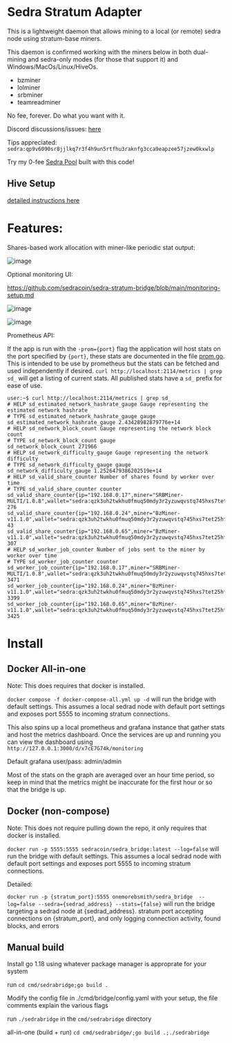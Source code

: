 # Sedra Stratum Adapter

This is a lightweight daemon that allows mining to a local (or remote) sedra node using stratum-base miners.

This daemon is confirmed working with the miners below in both dual-mining and sedra-only modes (for those that support it) and Windows/MacOs/Linux/HiveOs.
* bzminer
* lolminer
* srbminer
* teamreadminer

No fee, forever. Do what you want with it.

Discord discussions/issues: [here](https://discord.com/channels/599153230659846165/1025501807570600027) 
  
Tips appreciated: `sedra:qp9v6090sr8jjlkq7r3f4h9un5rtfhu3raknfg3cca9eapzee57jzew0kxwlp`

Try my 0-fee [Sedra Pool](http://ghost-pool.io/) built with this code!


## Hive Setup
[detailed instructions here](hive-setup.md) 


# Features:

Shares-based work allocation with miner-like periodic stat output:

![image](https://user-images.githubusercontent.com/59971111/191983487-479e19ec-a8cb-4edb-afc4-55a1165e79fc.png)



Optional monitoring UI:

https://github.com/sedracoin/sedra-stratum-bridge/blob/main/monitoring-setup.md

![image](https://user-images.githubusercontent.com/59971111/192025446-f20d74a5-f9e0-4290-b98b-9f56af8f23b4.png)

![image](https://user-images.githubusercontent.com/59971111/191980688-2d0faf6b-d551-4880-a316-de2303cfeb7d.png)


Prometheus API:

If the app is run with the `-prom={port}` flag the application will host stats on the port specified by `{port}`, these stats are documented in the file [prom.go](src/sedrastratum/prom.go). This is intended to be use by prometheus but the stats can be fetched and used independently if desired. `curl http://localhost:2114/metrics | grep sd_` will get a listing of current stats. All published stats have a `sd_` prefix for ease of use.

```
user:~$ curl http://localhost:2114/metrics | grep sd_
# HELP sd_estimated_network_hashrate_gauge Gauge representing the estimated network hashrate
# TYPE sd_estimated_network_hashrate_gauge gauge
sd_estimated_network_hashrate_gauge 2.43428982879776e+14
# HELP sd_network_block_count Gauge representing the network block count
# TYPE sd_network_block_count gauge
sd_network_block_count 271966
# HELP sd_network_difficulty_gauge Gauge representing the network difficulty
# TYPE sd_network_difficulty_gauge gauge
sd_network_difficulty_gauge 1.2526479386202519e+14
# HELP sd_valid_share_counter Number of shares found by worker over time
# TYPE sd_valid_share_counter counter
sd_valid_share_counter{ip="192.168.0.17",miner="SRBMiner-MULTI/1.0.8",wallet="sedra:qzk3uh2twkhu0fmuq50mdy3r2yzuwqvstq745hxs7tet25hfd4egcafcdmpdl",worker="002"} 276
sd_valid_share_counter{ip="192.168.0.24",miner="BzMiner-v11.1.0",wallet="sedra:qzk3uh2twkhu0fmuq50mdy3r2yzuwqvstq745hxs7tet25hfd4egcafcdmpdl",worker="003"} 43
sd_valid_share_counter{ip="192.168.0.65",miner="BzMiner-v11.1.0",wallet="sedra:qzk3uh2twkhu0fmuq50mdy3r2yzuwqvstq745hxs7tet25hfd4egcafcdmpdl",worker="001"} 307
# HELP sd_worker_job_counter Number of jobs sent to the miner by worker over time
# TYPE sd_worker_job_counter counter
sd_worker_job_counter{ip="192.168.0.17",miner="SRBMiner-MULTI/1.0.8",wallet="sedra:qzk3uh2twkhu0fmuq50mdy3r2yzuwqvstq745hxs7tet25hfd4egcafcdmpdl",worker="002"} 3471
sd_worker_job_counter{ip="192.168.0.24",miner="BzMiner-v11.1.0",wallet="sedra:qzk3uh2twkhu0fmuq50mdy3r2yzuwqvstq745hxs7tet25hfd4egcafcdmpdl",worker="003"} 3399
sd_worker_job_counter{ip="192.168.0.65",miner="BzMiner-v11.1.0",wallet="sedra:qzk3uh2twkhu0fmuq50mdy3r2yzuwqvstq745hxs7tet25hfd4egcafcdmpdl",worker="001"} 3425

```

# Install

## Docker All-in-one

Note: This does requires that docker is installed.

  

`docker compose -f docker-compose-all.yml up -d` will run the bridge with default settings. This assumes a local sedrad node with default port settings and exposes port 5555 to incoming stratum connections.

  

This also spins up a local prometheus and grafana instance that gather stats and host the metrics dashboard. Once the services are up and running you can view the dashboard using `http://127.0.0.1:3000/d/x7cE7G74k/monitoring`

Default grafana user/pass: admin/admin

Most of the stats on the graph are averaged over an hour time period, so keep in mind that the metrics might be inaccurate for the first hour or so that the bridge is up.


## Docker (non-compose)

Note: This does not require pulling down the repo, it only requires that docker is installed.

`docker run -p 5555:5555 sedracoin/sedra_bridge:latest --log=false` will run the bridge with default settings. This assumes a local sedrad node with default port settings and exposes port 5555 to incoming stratum connections.


Detailed:

`docker run -p {stratum_port}:5555 onemorebsmith/sedra_bridge  --log=false --sedra={sedrad_address} --stats={false}` will run the bridge targeting a sedrad node at {sedrad_address}. stratum port accepting connections on {stratum_port}, and only logging connection activity, found blocks, and errors

  

## Manual build

Install go 1.18 using whatever package manager is approprate for your system

  

run `cd cmd/sedrabridge;go build .`

  

Modify the config file in ./cmd/bridge/config.yaml with your setup, the file comments explain the various flags

  

run `./sedrabridge` in the `cmd/sedrabridge` directory

  

all-in-one (build + run) `cd cmd/sedrabridge/;go build .;./sedrabridge`
